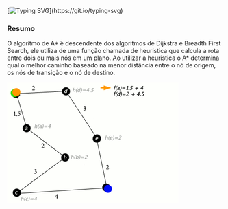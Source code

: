 [![Typing SVG](https://readme-typing-svg.herokuapp.com?font=Ubuntu&size=25&color=CE5937&center=true&lines=PATH+FINDING+ALGORITHM:+A*)](https://git.io/typing-svg)
<h3>Resumo</h3>
<p>O algoritmo de A*  ́e descendente dos algoritmos de Dijkstra e Breadth First Search, ele utiliza de uma função
chamada de heuristica que calcula a rota entre dois ou mais nós em um plano. Ao utilizar a heuristica o A*
determina qual o melhor caminho baseado na menor distância entre o nó de origem, os nós de transição e
o nó de destino.</p>
<p>
<img src="AstarExampleEn.gif">
</p>
